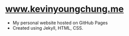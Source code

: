 # www.kevinyoungchung.me

- My personal website hosted on GitHub Pages 
- Created using Jekyll, HTML, CSS.  


